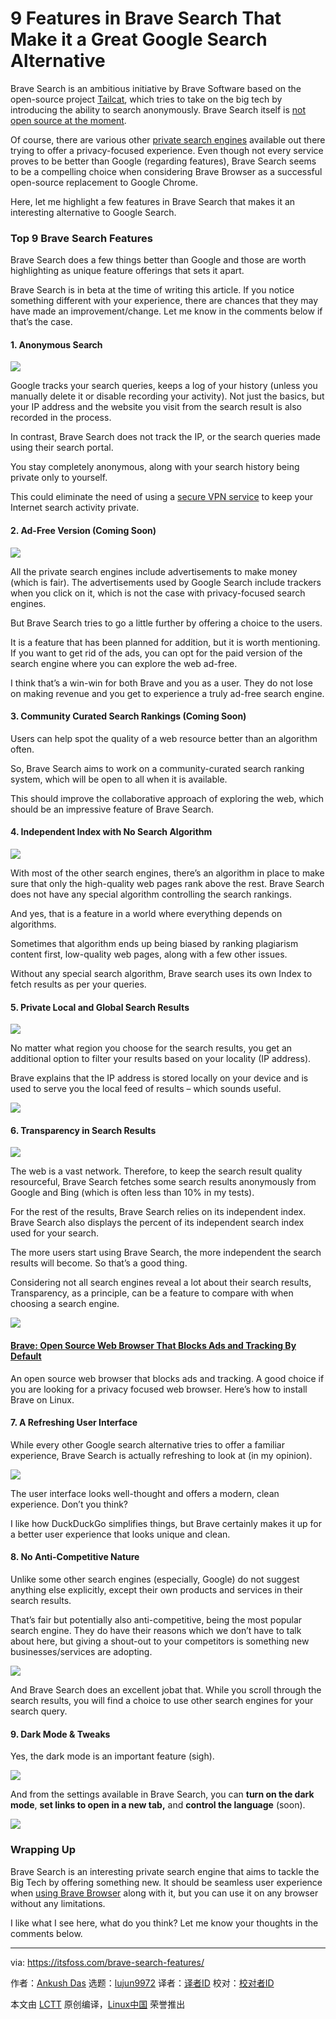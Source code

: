 [#]: subject: (9 Features in Brave Search That Make it a Great Google Search Alternative)
[#]: via: (https://itsfoss.com/brave-search-features/)
[#]: author: (Ankush Das https://itsfoss.com/author/ankush/)
[#]: collector: (lujun9972)
[#]: translator: ( )
[#]: reviewer: ( )
[#]: publisher: ( )
[#]: url: ( )

9 Features in Brave Search That Make it a Great Google Search Alternative
======

Brave Search is an ambitious initiative by Brave Software based on the open-source project [Tailcat][1], which tries to take on the big tech by introducing the ability to search anonymously. Brave Search itself is [not open source at the moment][2].

Of course, there are various other [private search engines][3] available out there trying to offer a privacy-focused experience. Even though not every service proves to be better than Google (regarding features), Brave Search seems to be a compelling choice when considering Brave Browser as a successful open-source replacement to Google Chrome.

Here, let me highlight a few features in Brave Search that makes it an interesting alternative to Google Search.

### Top 9 Brave Search Features

Brave Search does a few things better than Google and those are worth highlighting as unique feature offerings that sets it apart.

Brave Search is in beta at the time of writing this article. If you notice something different with your experience, there are chances that they may have made an improvement/change. Let me know in the comments below if that’s the case.

#### 1\. Anonymous Search

![][4]

Google tracks your search queries, keeps a log of your history (unless you manually delete it or disable recording your activity). Not just the basics, but your IP address and the website you visit from the search result is also recorded in the process.

In contrast, Brave Search does not track the IP, or the search queries made using their search portal.

You stay completely anonymous, along with your search history being private only to yourself.

This could eliminate the need of using a [secure VPN service][5] to keep your Internet search activity private.

#### 2\. Ad-Free Version (Coming Soon)

![][6]

All the private search engines include advertisements to make money (which is fair). The advertisements used by Google Search include trackers when you click on it, which is not the case with privacy-focused search engines.

But Brave Search tries to go a little further by offering a choice to the users.

It is a feature that has been planned for addition, but it is worth mentioning. If you want to get rid of the ads, you can opt for the paid version of the search engine where you can explore the web ad-free.

I think that’s a win-win for both Brave and you as a user. They do not lose on making revenue and you get to experience a truly ad-free search engine.

#### 3\. Community Curated Search Rankings (Coming Soon)

Users can help spot the quality of a web resource better than an algorithm often.

So, Brave Search aims to work on a community-curated search ranking system, which will be open to all when it is available.

This should improve the collaborative approach of exploring the web, which should be an impressive feature of Brave Search.

#### 4\. Independent Index with No Search Algorithm

![][7]

With most of the other search engines, there’s an algorithm in place to make sure that only the high-quality web pages rank above the rest. Brave Search does not have any special algorithm controlling the search rankings.

And yes, that is a feature in a world where everything depends on algorithms.

Sometimes that algorithm ends up being biased by ranking plagiarism content first, low-quality web pages, along with a few other issues.

Without any special search algorithm, Brave search uses its own Index to fetch results as per your queries.

#### 5\. Private Local and Global Search Results

![][8]

No matter what region you choose for the search results, you get an additional option to filter your results based on your locality (IP address).

Brave explains that the IP address is stored locally on your device and is used to serve you the local feed of results – which sounds useful.

![][9]

#### 6\. Transparency in Search Results

![][10]

The web is a vast network. Therefore, to keep the search result quality resourceful, Brave Search fetches some search results anonymously from Google and Bing (which is often less than 10% in my tests).

For the rest of the results, Brave Search relies on its independent index. Brave Search also displays the percent of its independent search index used for your search.

The more users start using Brave Search, the more independent the search results will become. So that’s a good thing.

Considering not all search engines reveal a lot about their search results, Transparency, as a principle, can be a feature to compare with when choosing a search engine.

![][11]

#### [Brave: Open Source Web Browser That Blocks Ads and Tracking By Default][12]

An open source web browser that blocks ads and tracking. A good choice if you are looking for a privacy focused web browser. Here’s how to install Brave on Linux.

#### 7\. A Refreshing User Interface

While every other Google search alternative tries to offer a familiar experience, Brave Search is actually refreshing to look at (in my opinion).

![][13]

The user interface looks well-thought and offers a modern, clean experience. Don’t you think?

I like how DuckDuckGo simplifies things, but Brave certainly makes it up for a better user experience that looks unique and clean.

#### 8\. No Anti-Competitive Nature

Unlike some other search engines (especially, Google) do not suggest anything else explicitly, except their own products and services in their search results.

That’s fair but potentially also anti-competitive, being the most popular search engine. They do have their reasons which we don’t have to talk about here, but giving a shout-out to your competitors is something new businesses/services are adopting.

![][14]

And Brave Search does an excellent jobat that. While you scroll through the search results, you will find a choice to use other search engines for your search query.

#### 9\. Dark Mode &amp; Tweaks

Yes, the dark mode is an important feature (sigh).

![][15]

And from the settings available in Brave Search, you can **turn on the dark mode**, **set links to open in a new tab,** and **control the language** (soon).

![][16]

### Wrapping Up

Brave Search is an interesting private search engine that aims to tackle the Big Tech by offering something new. It should be seamless user experience when [using Brave Browser][12] along with it, but you can use it on any browser without any limitations.

I like what I see here, what do you think? Let me know your thoughts in the comments below.

--------------------------------------------------------------------------------

via: https://itsfoss.com/brave-search-features/

作者：[Ankush Das][a]
选题：[lujun9972][b]
译者：[译者ID](https://github.com/译者ID)
校对：[校对者ID](https://github.com/校对者ID)

本文由 [LCTT](https://github.com/LCTT/TranslateProject) 原创编译，[Linux中国](https://linux.cn/) 荣誉推出

[a]: https://itsfoss.com/author/ankush/
[b]: https://github.com/lujun9972
[1]: https://www.tailcat.com
[2]: https://www.reddit.com/r/brave_browser/comments/o5qknc/announcement_brave_search_beta_now_available_in/h2p3q22?utm_source=share&utm_medium=web2x&context=3
[3]: https://itsfoss.com/privacy-search-engines/
[4]: https://i2.wp.com/itsfoss.com/wp-content/uploads/2021/06/brave-search-anonymous.png?resize=800%2C530&ssl=1
[5]: https://itsfoss.com/best-vpn-linux/
[6]: https://i1.wp.com/itsfoss.com/wp-content/uploads/2021/06/paid-no-ads-brave.png?resize=800%2C450&ssl=1
[7]: https://i1.wp.com/itsfoss.com/wp-content/uploads/2021/06/brave-search-sample.png?resize=800%2C586&ssl=1
[8]: https://i0.wp.com/itsfoss.com/wp-content/uploads/2021/06/brave-local-global-search.png?resize=800%2C228&ssl=1
[9]: https://i1.wp.com/itsfoss.com/wp-content/uploads/2021/06/brave-anonymous-local-results.png?resize=800%2C589&ssl=1
[10]: https://i1.wp.com/itsfoss.com/wp-content/uploads/2021/06/brave-search-transparency.png?resize=800%2C654&ssl=1
[11]: https://i0.wp.com/itsfoss.com/wp-content/uploads/2018/09/brave-browser-1-e1573731875389.jpeg?resize=150%2C150&ssl=1
[12]: https://itsfoss.com/brave-web-browser/
[13]: https://i1.wp.com/itsfoss.com/wp-content/uploads/2021/06/brave-search-ui.png?resize=800%2C590&ssl=1
[14]: https://i2.wp.com/itsfoss.com/wp-content/uploads/2021/06/brave-search-competitors.png?resize=800%2C502&ssl=1
[15]: https://i0.wp.com/itsfoss.com/wp-content/uploads/2021/06/brave-search-dark-mode.png?resize=800%2C573&ssl=1
[16]: https://i1.wp.com/itsfoss.com/wp-content/uploads/2021/06/brave-search-settings.png?resize=483%2C389&ssl=1
